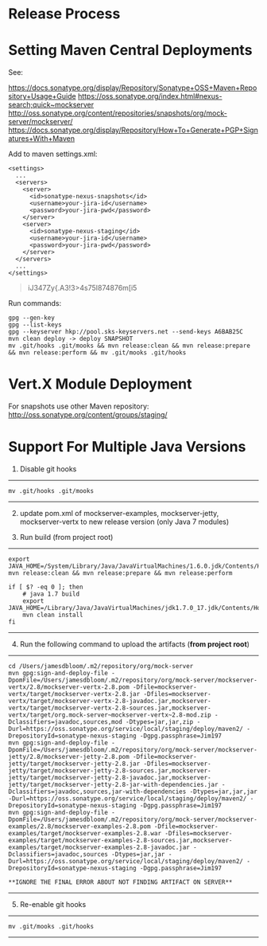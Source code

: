 Release Process
===============

# Setting Maven Central Deployments

See:

https://docs.sonatype.org/display/Repository/Sonatype+OSS+Maven+Repository+Usage+Guide
https://oss.sonatype.org/index.html#nexus-search;quick~mockserver
http://oss.sonatype.org/content/repositories/snapshots/org/mock-server/mockserver/
https://docs.sonatype.org/display/Repository/How+To+Generate+PGP+Signatures+With+Maven

Add to maven settings.xml:

    <settings>
      ...
      <servers>
        <server>
          <id>sonatype-nexus-snapshots</id>
          <username>your-jira-id</username>
          <password>your-jira-pwd</password>
        </server>
        <server>
          <id>sonatype-nexus-staging</id>
          <username>your-jira-id</username>
          <password>your-jira-pwd</password>
        </server>
      </servers>
      ...
    </settings>

>iJ347Zy{.A3!3>4s75I874876m[i5

Run commands:

    gpg --gen-key
    gpg --list-keys
    gpg --keyserver hkp://pool.sks-keyservers.net --send-keys A6BAB25C
    mvn clean deploy -> deploy SNAPSHOT
    mv .git/hooks .git/mooks && mvn release:clean && mvn release:prepare && mvn release:perform && mv .git/mooks .git/hooks

# Vert.X Module Deployment

For snapshots use other Maven repository: http://oss.sonatype.org/content/groups/staging/

# Support For Multiple Java Versions

 1. Disable git hooks
 
----------
    mv .git/hooks .git/mooks
----------

 2. update pom.xml of mockserver-examples, mockserver-jetty, mockserver-vertx to new release version (only Java 7 modules)

 3. Run build (from project root)

----------
    export JAVA_HOME=/System/Library/Java/JavaVirtualMachines/1.6.0.jdk/Contents/Home
    mvn release:clean && mvn release:prepare && mvn release:perform

    if [ $? -eq 0 ]; then
        # java 1.7 build
        export JAVA_HOME=/Library/Java/JavaVirtualMachines/jdk1.7.0_17.jdk/Contents/Home
        mvn clean install
    fi
----------
 4. Run the following command to upload the artifacts (**from project root**)

----------
    cd /Users/jamesdbloom/.m2/repository/org/mock-server
    mvn gpg:sign-and-deploy-file -DpomFile=/Users/jamesdbloom/.m2/repository/org/mock-server/mockserver-vertx/2.8/mockserver-vertx-2.8.pom -Dfile=mockserver-vertx/target/mockserver-vertx-2.8.jar -Dfiles=mockserver-vertx/target/mockserver-vertx-2.8-javadoc.jar,mockserver-vertx/target/mockserver-vertx-2.8-sources.jar,mockserver-vertx/target/org.mock-server~mockserver-vertx~2.8-mod.zip -Dclassifiers=javadoc,sources,mod -Dtypes=jar,jar,zip -Durl=https://oss.sonatype.org/service/local/staging/deploy/maven2/ -DrepositoryId=sonatype-nexus-staging -Dgpg.passphrase=Jim197
    mvn gpg:sign-and-deploy-file -DpomFile=/Users/jamesdbloom/.m2/repository/org/mock-server/mockserver-jetty/2.8/mockserver-jetty-2.8.pom -Dfile=mockserver-jetty/target/mockserver-jetty-2.8.jar -Dfiles=mockserver-jetty/target/mockserver-jetty-2.8-sources.jar,mockserver-jetty/target/mockserver-jetty-2.8-javadoc.jar,mockserver-jetty/target/mockserver-jetty-2.8-jar-with-dependencies.jar -Dclassifiers=javadoc,sources,jar-with-dependencies -Dtypes=jar,jar,jar -Durl=https://oss.sonatype.org/service/local/staging/deploy/maven2/ -DrepositoryId=sonatype-nexus-staging -Dgpg.passphrase=Jim197
    mvn gpg:sign-and-deploy-file -DpomFile=/Users/jamesdbloom/.m2/repository/org/mock-server/mockserver-examples/2.8/mockserver-examples-2.8.pom -Dfile=mockserver-examples/target/mockserver-examples-2.8.war -Dfiles=mockserver-examples/target/mockserver-examples-2.8-sources.jar,mockserver-examples/target/mockserver-examples-2.8-javadoc.jar -Dclassifiers=javadoc,sources -Dtypes=jar,jar -Durl=https://oss.sonatype.org/service/local/staging/deploy/maven2/ -DrepositoryId=sonatype-nexus-staging -Dgpg.passphrase=Jim197

    **IGNORE THE FINAL ERROR ABOUT NOT FINDING ARTIFACT ON SERVER**
----------
 5. Re-enable git hooks

----------
    mv .git/mooks .git/hooks
----------


